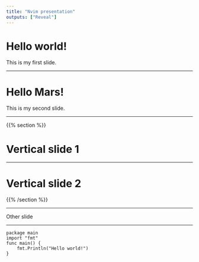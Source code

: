 ```yaml
---
title: "Nvim presentation"
outputs: ["Reveal"]
---
```


# Hello world!

This is my first slide.

---

# Hello Mars!

This is my second slide.

---

{{% section %}}

# Vertical slide 1

---

# Vertical slide 2

{{% /section %}}

---

Other slide

---

```go{1|2|3-5}
package main
import "fmt"
func main() {
    fmt.Println("Hello world!")
}
```